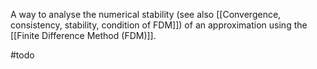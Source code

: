 

A way to analyse the numerical stability (see also [[Convergence, consistency, stability, condition of FDM]]) of an approximation using the [[Finite Difference Method (FDM)]].


#todo 